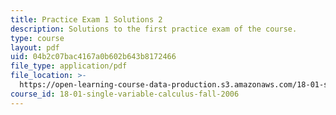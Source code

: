 ```yaml
---
title: Practice Exam 1 Solutions 2
description: Solutions to the first practice exam of the course.
type: course
layout: pdf
uid: 04b2c07bac4167a0b602b643b8172466
file_type: application/pdf
file_location: >-
  https://open-learning-course-data-production.s3.amazonaws.com/18-01-single-variable-calculus-fall-2006/04b2c07bac4167a0b602b643b8172466_prexam1asolv2.pdf
course_id: 18-01-single-variable-calculus-fall-2006
---
```

